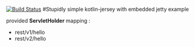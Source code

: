 [![Build Status](https://travis-ci.org/gnomeria/kotlin-jetty-jersey.svg?branch=master)](https://travis-ci.org/gnomeria/kotlin-jetty-jersey)
#Stupidly simple kotlin-jersey with embedded jetty example

provided **ServletHolder** mapping : 
- rest/v1/hello
- rest/v2/hello

